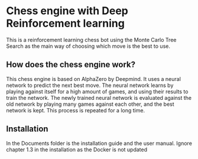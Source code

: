 # Chess engine with Deep Reinforcement learning
This is a reinforcement learning chess bot using the Monte Carlo Tree Search as the main way of choosing which move is the best to use. 

## How does the chess engine work?

This chess engine is based on AlphaZero by Deepmind. It uses a neural network
to predict the next best move. The neural network learns by playing against
itself for a high amount of games, and using their results to train the network.
The newly trained neural network is evaluated against the old network by playing
many games against each other, and the best network is kept. This process is repeated
for a long time.

## Installation

In the Documents folder is the installation guide and the user manual. Ignore chapter 1.3 in the installation as the Docker is not updated
